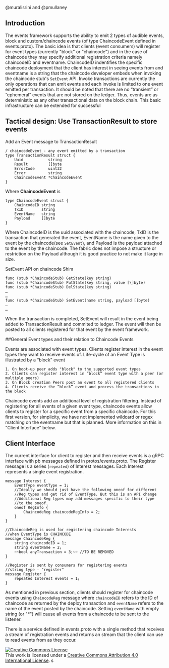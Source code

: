 
@muralisrini and @pmullaney

## Introduction

The events framework supports the ability to emit 2 types of audible events, block and custom/chaincode events (of type ChaincodeEvent defined in events.proto). The basic idea is that clients (event consumers) will register for event types (currently "block" or "chaincode") and in the case of chaincode they may specify additional registration criteria namely chaincodeID and eventname. ChaincodeID indentifies the specific chaincode deployment that the client has interest in seeing events from and eventname is a string that the chaincode developer embeds when invoking the chaincode stub's `SetEvent` API. Invoke transactions are currently the only operations that can emit events and each invoke is limited to one event emitted per transaction. It should be noted that there are no “transient” or “ephemeral” events that are not stored on the ledger. Thus, events are as deterministic as any other transactional data on the block chain. This basic infrastructure can be extended for successful

## Tactical design: Use TransactionResult to store events

Add an Event message to TransactionResult

```
/ chaincodeEvent - any event emitted by a transaction
type TransactionResult struct {
	Uuid           string          
	Result         []byte
	ErrorCode      uint32
	Error          string
	ChaincodeEvent *ChaincodeEvent
}
```
Where **ChaincodeEvent** is

```
type ChaincodeEvent struct {
	ChaincodeID string
	TxID        string
	EventName   string
	Payload     []byte
}
```

Where ChaincodeID is the uuid associated with the chaincode, TxID is the transaction that generated the event, EventName is the name given to the event by the chaincode(see `SetEvent`), and Payload is the payload attached to the event by the chaincode. The fabric does not impose a structure or restriction on the Payload although it is good practice to not make it large in size.

SetEvent API on chaincode Shim

```
func (stub *ChaincodeStub) GetState(key string)
func (stub *ChaincodeStub) PutState(key string, value [\]byte)
func (stub *ChaincodeStub) DelState(key string)
…
…
func (stub *ChaincodeStub) SetEvent(name string, payload []byte)
…
…
```

When the transaction is completed, SetEvent will result in the event being added to TransactionResult and commited to ledger. The event will then be posted to all clients registered for that event by the event framework.


##General Event types and their relation to Chaincode Events


Events are associated with event types. Clients register interest in the event types they want to receive events of.
Life-cycle of an Event Type is illustrated by a “block” event

	1. On boot-up peer adds "block" to the supported event types
	2. Clients can register interest in “block” event type with a peer (or multiple peers)
	3. On Block creation Peers post an event to all registered clients
	4. Clients receive the “block” event and process the transactions in the block

Chaincode events add an additional level of registration filtering. Instead of registering for all events of a given event type, chaincode events allow clients to register for a specific event from a specific chaincode. For this first version, for simplicity, we have not implemented wildcard or regex matching on the eventname but that is planned. More information on this in "Client Interface" below.

## Client Interface

The current interface for client to register and then receive events is a gRPC interface with pb messages defined in protos/events.proto. The Register message is a series (`repeated`) of Interest messages. Each Interest represents a single event registration.

```
message Interest {
    EventType eventType = 1;
    //Ideally we should just have the following oneof for different
    //Reg types and get rid of EventType. But this is an API change
    //Additional Reg types may add messages specific to their type
    //to the oneof.
    oneof RegInfo {
        ChaincodeReg chaincodeRegInfo = 2;
    }
}

//ChaincodeReg is used for registering chaincode Interests
//when EventType is CHAINCODE
message ChaincodeReg {
    string chaincodeID = 1;
    string eventName = 2;
    ~~bool anyTransaction = 3;~~ //TO BE REMOVED
}

//Register is sent by consumers for registering events
//string type - "register"
message Register {
    repeated Interest events = 1;
}

```

As mentioned in previous section, clients should register for chaincode events using `ChaincodeReg` message where `chaincodeID` refers to the ID of chaincode as returned by the deploy transaction and `eventName` refers to the name of the event posted by the chaincode.  Setting `eventName` with empty string (or "*") will cause all events from a chaincode to be sent to the listener.

There is a service defined in events.proto with a single method that receives a stream of registration events and returns an stream that the client can use to read events from as they occur.

<a rel="license" href="http://creativecommons.org/licenses/by/4.0/"><img alt="Creative Commons License" style="border-width:0" src="https://i.creativecommons.org/l/by/4.0/88x31.png" /></a><br />This work is licensed under a <a rel="license" href="http://creativecommons.org/licenses/by/4.0/">Creative Commons Attribution 4.0 International License</a>.
s
